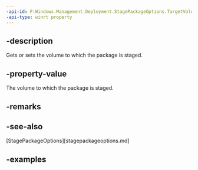 ```yaml
---
-api-id: P:Windows.Management.Deployment.StagePackageOptions.TargetVolume
-api-type: winrt property
---
```


## -description

Gets or sets the volume to which the package is staged.

## -property-value

The volume to which the package is staged.

## -remarks

## -see-also

[StagePackageOptions][stagepackageoptions.md]

## -examples


